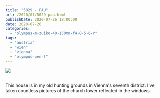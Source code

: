 ```yaml
---
title: "5029 - PAU"
url: /2020/07/5029-pau.html
publishDate: 2020-07-26 18:00:00
date: 2020-07-26
categories: 
  - "olympus-m-zuiko-40-150mm-f4-0-5-6-r"
tags: 
  - "austria"
  - "wien"
  - "vienna"
  - "olympus-pen-f"
---
```

<div class="container">
<div class="center"><a target="_blank" href="https://d25zfm9zpd7gm5.cloudfront.net/1200x1200/2018/20180702_201624_lr.jpg"><img class="webfeedsFeaturedVisual" src="https://d25zfm9zpd7gm5.cloudfront.net/0600x0600/2018/20180702_201624_lr.jpg" /></a></div>
</div>
<br />

This house is in my old hunting grounds in Vienna's seventh
district. I've taken countless pictures of the church tower
reflected in the windows.
